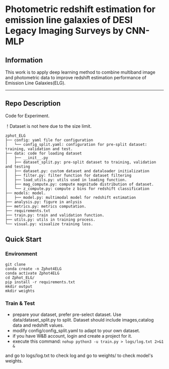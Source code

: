 # Photometric redshift estimation for emission line galaxies of DESI Legacy Imaging Surveys by CNN-MLP

## Information
This work is to apply deep learning method to combine multiband image and photometric data to improve redshift estimation performance of Emission Line Galaxies(ELG).

---
## Repo Description
Code for Experiment. 

！Dataset is not here due to the size limit.


```
zphot_ELG
├── config: yaml file for configuration
│   └── config_split.yaml: configuration for pre-split dataset: training, validation and test. 
├── data: code for loading dataset
│   ├── __init__.py
│   ├── dataset_split.py: pre-split dataset to training, validation and testing
│   ├── dataset.py: custom dataset and dataloader initialization
│   ├── filter.py: filter function for dataset filtering
│   ├── load_utils.py: utils used in loading function.
│   ├── mag_compute.py: compute magnitude distribution of dataset.
│   └── z_compute.py: compute z bins for redshift classification
├── models: model.
│   ├── model.py: multimodal model for redshift estimation
├── analysis.py: figure in anlysis
├── metrics.py: metrics computation.
├── requirements.txt
├── train.py: train and validation function.
├── utils.py: utils in training process.
└── visual.py: visualize training loss.
```

## Quick Start
### Environment
```
git clone 
conda create -n Zphot4ELG
conda activate Zphot4ELG
cd Zphot_ELG/
pip install -r requirements.txt
mkdir output
mkdir weights
```
### Train & Test
- prepare your dataset, prefer pre-select dataset. Use data/dataset_split.py to split. Dataset should include images,catalog data and redshift values.
- modify config/config_split.yaml to adapt to your own dataset.
- if you have W&B account, login and create a project for it.
- execute this command: ```nohup python3 -u train.py > logs/log.txt 2>&1 &```

and go to logs/log.txt to check log and go to weights/ to check model's weights.





